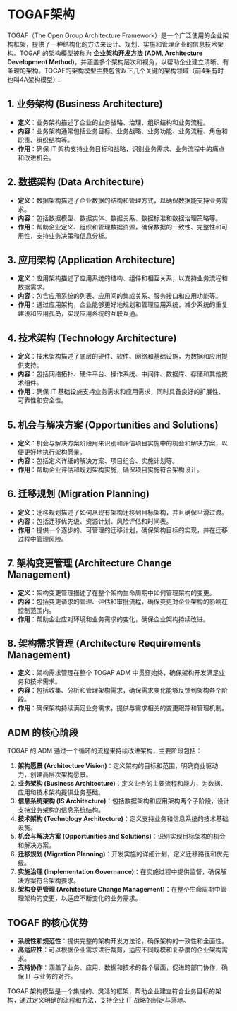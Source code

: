 # TOGAF架构

TOGAF（The Open Group Architecture Framework）是一个广泛使用的企业架构框架，提供了一种结构化的方法来设计、规划、实施和管理企业的信息技术架构。TOGAF 的架构模型被称为 **企业架构开发方法 (ADM, Architecture Development Method)**，并涵盖多个架构层次和视角，以帮助企业建立清晰、有条理的架构。TOGAF的架构模型主要包含以下几个关键的架构领域（前4条有时也叫4A架构模型）：

## 1. **业务架构 (Business Architecture)**

- **定义**：业务架构描述了企业的业务战略、治理、组织结构和业务流程。
- **内容**：业务架构通常包括业务目标、业务战略、业务功能、业务流程、角色和职责、组织结构等。
- **作用**：确保 IT 架构支持业务目标和战略，识别业务需求、业务流程中的痛点和改进机会。

## 2. **数据架构 (Data Architecture)**

- **定义**：数据架构描述了企业数据的结构和管理方式，以确保数据能支持业务需求。
- **内容**：包括数据模型、数据实体、数据关系、数据标准和数据治理策略等。
- **作用**：帮助企业定义、组织和管理数据资源，确保数据的一致性、完整性和可用性，支持业务决策和信息分析。

## 3. **应用架构 (Application Architecture)**

- **定义**：应用架构描述了应用系统的结构、组件和相互关系，以支持业务流程和数据需求。
- **内容**：包含应用系统的列表、应用间的集成关系、服务接口和应用功能等。
- **作用**：通过应用架构，企业能够更好地规划和管理应用系统，减少系统的重复建设和应用孤岛，实现应用系统的互联互通。

## 4. **技术架构 (Technology Architecture)**

- **定义**：技术架构描述了底层的硬件、软件、网络和基础设施，为数据和应用提供支持。
- **内容**：包括网络拓扑、硬件平台、操作系统、中间件、数据库、存储和其他技术组件。
- **作用**：确保 IT 基础设施支持业务需求和应用需求，同时具备良好的扩展性、可靠性和安全性。

## 5. **机会与解决方案 (Opportunities and Solutions)**

- **定义**：机会与解决方案阶段用来识别和评估项目实施中的机会和解决方案，以便更好地执行架构愿景。
- **内容**：包括定义详细的解决方案、项目组合、实施计划等。
- **作用**：帮助企业评估和规划架构实施，确保项目实施符合架构设计。

## 6. **迁移规划 (Migration Planning)**

- **定义**：迁移规划描述了如何从现有架构迁移到目标架构，并且确保平滑过渡。
- **内容**：包括迁移优先级、资源计划、风险评估和时间表。
- **作用**：提供一个逐步的、可管理的迁移计划，确保架构目标的实现，并在迁移过程中管理风险。

## 7. **架构变更管理 (Architecture Change Management)**

- **定义**：架构变更管理描述了在整个架构生命周期中如何管理架构的变更。
- **内容**：包括变更请求的管理、评估和审批流程，确保变更对企业架构的影响在控制范围内。
- **作用**：帮助企业应对环境和业务需求的变化，确保企业架构持续改进。

## 8. **架构需求管理 (Architecture Requirements Management)**

- **定义**：架构需求管理在整个 TOGAF ADM 中贯穿始终，确保架构开发满足业务和技术需求。
- **内容**：包括收集、分析和管理架构需求，确保需求变化能够反馈到架构各个阶段。
- **作用**：确保架构持续满足业务需求，提供与需求相关的变更跟踪和管理机制。

## ADM 的核心阶段

TOGAF 的 ADM 通过一个循环的流程来持续改进架构，主要阶段包括：

1. **架构愿景 (Architecture Vision)**：定义架构的目标和范围，明确商业驱动力，创建高层次架构愿景。
2. **业务架构 (Business Architecture)**：定义业务的主要流程和能力，为数据、应用和技术架构提供业务基础。
3. **信息系统架构 (IS Architecture)**：包括数据架构和应用架构两个子阶段，设计支持业务架构的信息系统结构。
4. **技术架构 (Technology Architecture)**：定义支持业务和信息系统的技术基础设施。
5. **机会与解决方案 (Opportunities and Solutions)**：识别实现目标架构的机会和解决方案。
6. **迁移规划 (Migration Planning)**：开发实施的详细计划，定义迁移路径和优先级。
7. **实施治理 (Implementation Governance)**：在实施过程中提供监督，确保解决方案符合架构要求。
8. **架构变更管理 (Architecture Change Management)**：在整个生命周期中管理架构的变更，以适应不断变化的业务需求。

## TOGAF 的核心优势

- **系统性和规范性**：提供完整的架构开发方法论，确保架构的一致性和全面性。
- **高适应性**：可以根据企业需求进行裁剪，适应不同规模和复杂度的企业架构需求。
- **支持协作**：涵盖了业务、应用、数据和技术的各个层面，促进跨部门协作，确保 IT 与业务的对齐。

TOGAF 架构模型是一个集成的、灵活的框架，帮助企业建立符合业务目标的架构，通过定义明确的流程和方法，支持企业 IT 战略的制定与落地。
